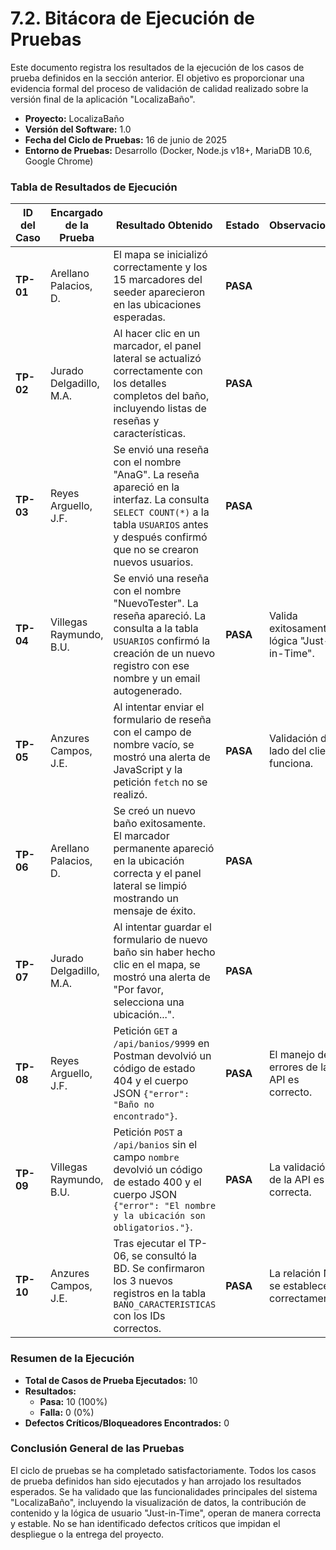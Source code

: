 # 7.2. Bitácora de Ejecución de Pruebas

Este documento registra los resultados de la ejecución de los casos de prueba definidos en la sección anterior. El objetivo es proporcionar una evidencia formal del proceso de validación de calidad realizado sobre la versión final de la aplicación "LocalizaBaño".

- **Proyecto:** LocalizaBaño
- **Versión del Software:** 1.0
- **Fecha del Ciclo de Pruebas:** 16 de junio de 2025
- **Entorno de Pruebas:** Desarrollo (Docker, Node.js v18+, MariaDB 10.6, Google Chrome)

### Tabla de Resultados de Ejecución

| ID del Caso | Encargado de la Prueba  | Resultado Obtenido                                                                                                                                                                           | Estado   | Observaciones                                 | Fecha      |
| ----------- | ----------------------- | -------------------------------------------------------------------------------------------------------------------------------------------------------------------------------------------- | -------- | --------------------------------------------- | ---------- |
| **TP-01**   | Arellano Palacios, D.   | El mapa se inicializó correctamente y los 15 marcadores del seeder aparecieron en las ubicaciones esperadas.                                                                                 | **PASA** |                                               | 16/06/2025 |
| **TP-02**   | Jurado Delgadillo, M.A. | Al hacer clic en un marcador, el panel lateral se actualizó correctamente con los detalles completos del baño, incluyendo listas de reseñas y características.                               | **PASA** |                                               | 16/06/2025 |
| **TP-03**   | Reyes Arguello, J.F.    | Se envió una reseña con el nombre "AnaG". La reseña apareció en la interfaz. La consulta `SELECT COUNT(*)` a la tabla `USUARIOS` antes y después confirmó que no se crearon nuevos usuarios. | **PASA** |                                               | 16/06/2025 |
| **TP-04**   | Villegas Raymundo, B.U. | Se envió una reseña con el nombre "NuevoTester". La reseña apareció. La consulta a la tabla `USUARIOS` confirmó la creación de un nuevo registro con ese nombre y un email autogenerado.     | **PASA** | Valida exitosamente la lógica "Just-in-Time". | 16/06/2025 |
| **TP-05**   | Anzures Campos, J.E.    | Al intentar enviar el formulario de reseña con el campo de nombre vacío, se mostró una alerta de JavaScript y la petición `fetch` no se realizó.                                             | **PASA** | Validación del lado del cliente funciona.     | 16/06/2025 |
| **TP-06**   | Arellano Palacios, D.   | Se creó un nuevo baño exitosamente. El marcador permanente apareció en la ubicación correcta y el panel lateral se limpió mostrando un mensaje de éxito.                                     | **PASA** |                                               | 16/06/2025 |
| **TP-07**   | Jurado Delgadillo, M.A. | Al intentar guardar el formulario de nuevo baño sin haber hecho clic en el mapa, se mostró una alerta de "Por favor, selecciona una ubicación...".                                           | **PASA** |                                               | 16/06/2025 |
| **TP-08**   | Reyes Arguello, J.F.    | Petición `GET` a `/api/banios/9999` en Postman devolvió un código de estado 404 y el cuerpo JSON `{"error": "Baño no encontrado"}`.                                                          | **PASA** | El manejo de errores de la API es correcto.   | 16/06/2025 |
| **TP-09**   | Villegas Raymundo, B.U. | Petición `POST` a `/api/banios` sin el campo `nombre` devolvió un código de estado 400 y el cuerpo JSON `{"error": "El nombre y la ubicación son obligatorios."}`.                           | **PASA** | La validación de la API es correcta.          | 16/06/2025 |
| **TP-10**   | Anzures Campos, J.E.    | Tras ejecutar el TP-06, se consultó la BD. Se confirmaron los 3 nuevos registros en la tabla `BAÑO_CARACTERISTICAS` con los IDs correctos.                                                   | **PASA** | La relación N:M se establece correctamente.   | 16/06/2025 |

### Resumen de la Ejecución

- **Total de Casos de Prueba Ejecutados:** 10
- **Resultados:**
  - **Pasa:** 10 (100%)
  - **Falla:** 0 (0%)
- **Defectos Críticos/Bloqueadores Encontrados:** 0

### Conclusión General de las Pruebas

El ciclo de pruebas se ha completado satisfactoriamente. Todos los casos de prueba definidos han sido ejecutados y han arrojado los resultados esperados. Se ha validado que las funcionalidades principales del sistema "LocalizaBaño", incluyendo la visualización de datos, la contribución de contenido y la lógica de usuario "Just-in-Time", operan de manera correcta y estable. No se han identificado defectos críticos que impidan el despliegue o la entrega del proyecto.
